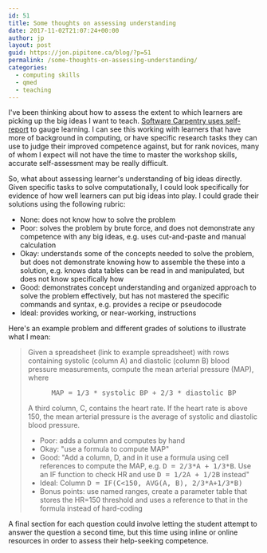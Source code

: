 ```yaml
---
id: 51
title: Some thoughts on assessing understanding
date: 2017-11-02T21:07:24+00:00
author: jp
layout: post
guid: https://jon.pipitone.ca/blog/?p=51
permalink: /some-thoughts-on-assessing-understanding/
categories:
  - computing skills
  - qmed
  - teaching
---
```

I've been thinking about how to assess the extent to which learners are picking up the big ideas I want to teach. <a href="https://software-carpentry.org/assessment/">Software Carpentry uses self-report</a> to gauge learning. I can see this working with learners that have more of background in computing, or have specific research tasks they can use to judge their improved competence against, but for rank novices, many of whom I expect will not have the time to master the workshop skills, accurate self-assessment may be really difficult.

So, what about assessing learner's understanding of big ideas directly. Given specific tasks to solve computationally, I could look specifically for evidence of how well learners can put big ideas into play. I could grade their solutions using the following rubric:
<ul>
 	<li>None: does not know how to solve the problem</li>
 	<li>Poor: solves the problem by brute force, and does not demonstrate any competence with any big ideas, e.g. uses cut-and-paste and manual calculation</li>
 	<li>Okay: understands some of the concepts needed to solve the problem, but does not demonstrate knowing how to assemble the these into a solution, e.g. knows data tables can be read in and manipulated, but does not know specifically how</li>
 	<li>Good: demonstrates concept understanding and organized approach to solve the problem effectively, but has not mastered the specific commands and syntax, e.g. provides a recipe or pseudocode</li>
 	<li>Ideal: provides working, or near-working, instructions</li>
</ul>
Here's an example problem and different grades of solutions to illustrate what I mean:
<blockquote>Given a spreadsheet (link to example spreadsheet) with rows containing systolic (column A) and diastolic (column B) blood pressure measurements, compute the mean arterial pressure (MAP), where
<p style="text-align: center;"><tt>MAP = 1/3 * systolic BP + 2/3 * diastolic BP</tt></p>
A third column, C, contains the heart rate. If the heart rate is above 150, the mean arterial pressure is the average of systolic and diastolic blood pressure.
<ul>
 	<li>Poor: adds a column and computes by hand</li>
 	<li>Okay: "use a formula to compute MAP"</li>
 	<li>Good: "Add a column, D, and in it use a formula using cell references to compute the MAP, e.g. <tt>D = 2/3*A + 1/3*B</tt>. Use an IF function to check HR and use <tt>D = 1/2A + 1/2B</tt> instead"</li>
 	<li>Ideal: Column <tt>D = IF(C&lt;150, AVG(A, B), 2/3*A+1/3*B)</tt></li>
 	<li>Bonus points: use named ranges, create a parameter table that stores the HR=150 threshold and uses a reference to that in the formula instead of hard-coding</li>
</ul>
</blockquote>
A final section for each question could involve letting the student attempt to answer the question a second time, but this time using inline or online resources in order to assess their help-seeking competence.